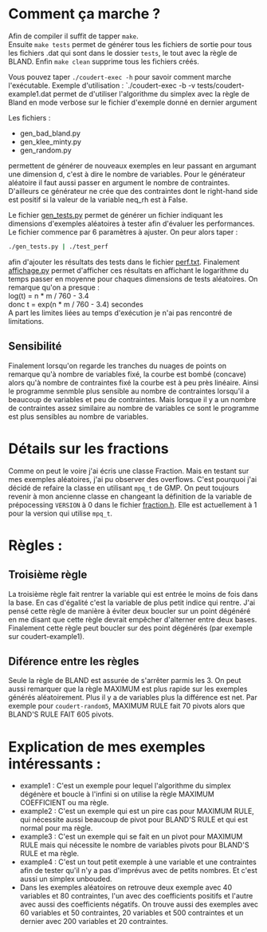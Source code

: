 # Comment ça marche ?

Afin de compiler il suffit de tapper `make`.  
Ensuite `make tests` permet de générer tous les fichiers de sortie pour tous les fichiers
.dat qui sont dans le dossier `tests`, le tout avec la règle de BLAND. Enfin `make clean`
supprime tous les fichiers créés.

Vous pouvez taper `./coudert-exec -h` pour savoir comment marche l'exécutable.
Exemple d'utilisation : `./coudert-exec -b -v tests/coudert-example1.dat
permet de d'utiliser l'algorithme du simplex avec la règle de Bland en mode verbose sur
le fichier d'exemple donné en dernier argument

Les fichiers :

- gen_bad_bland.py
- gen_klee_minty.py
- gen_random.py

permettent de générer de nouveaux exemples en leur passant en argumant une dimension d,
c'est à dire le nombre de variables. Pour le générateur aléatoire il faut aussi passer
en argument le nombre de contraintes. D'ailleurs ce générateur ne crée que des contraintes
dont le right-hand side est positif si la valeur de la variable neq_rh est à False.

Le fichier [gen_tests.py](gen_tests.py) permet de générer un fichier indiquant les dimensions d'exemples
aléatoires à tester afin d'évaluer les performances. Le fichier commence par 6 paramètres
à ajuster. On peur alors taper :  
```bash
./gen_tests.py | ./test_perf
```  
afin d'ajouter les résultats des tests dans le fichier [perf.txt](perf.txt).
Finalement [affichage.py](affichage.py) permet d'afficher ces résultats en affichant le logarithme du temps
passer en moyenne pour chaques dimensions de tests aléatoires.
On remarque qu'on a presque :  
	log(t) = n * m / 760 - 3.4  
	donc t = exp(n * m / 760 - 3.4) secondes  
A part les limites liées au temps d'exécution je n'ai pas rencontré de limitations.

## Sensibilité

Finalement lorsqu'on regarde les tranches du nuages de points on remarque qu'à nombre de variables
fixé, la courbe est bombé (concave) alors qu'à nombre de contraintes fixé la courbe est à peu près
linéaire. Ainsi le programme senmble plus sensible au nombre de contraintes lorsqu'il a beaucoup
de variables et peu de contraintes. Mais lorsque il y a un nombre de contraintes assez similaire
au nombre de variables ce sont le programme est plus sensibles au nombre de variables.

# Détails sur les fractions

Comme on peut le voire j'ai écris une classe Fraction. Mais en testant sur mes exemples aléatoires,
j'ai pu observer des overflows. C'est pourquoi j'ai décidé de refaire la classe en utilisant `mpq_t`
de GMP. On peut toujours revenir à mon ancienne classe en changeant la définition de la variable de
prépocessing `VERSION` à 0 dans le fichier [fraction.h](fraction.h). Elle est actuellement à 1 pour la version
qui utilise `mpq_t`.

# Règles :

## Troisième règle

La troisième règle fait rentrer la variable qui est entrée le moins de fois dans la base.
En cas d'égalité c'est la variable de plus petit indice qui rentre. J'ai pensé cette règle
de manière à éviter deux boucler sur un point dégénéré en me disant que cette règle devrait
empêcher d'alterner entre deux bases.
Finalement cette règle peut boucler sur des point dégénérés (par exemple sur coudert-example1).

## Diférence entre les règles

Seule la règle de BLAND est assurée de s'arrêter parmis les 3. On peut aussi remarquer que la règle
MAXIMUM est plus rapide sur les exemples générés aléatoirement. Plus il y a de variables plus la
différence est net. Par exemple pour `coudert-random5`, MAXIMUM RULE fait 70 pivots alors que
BLAND'S RULE FAIT 605 pivots.

# Explication de mes exemples intéressants :

- example1 : C'est un exemple pour lequel l'algorithme du simplex dégénère et boucle à l'infini
	si on utilise la règle MAXIMUM COEFFICIENT ou ma règle.
- example2 : C'est un exemple qui est un pire cas pour MAXIMUM RULE, qui nécessite aussi beaucoup
	de pivot pour BLAND'S RULE et qui est normal pour ma règle.
- example3 : C'est un exemple qui se fait en un pivot pour MAXIMUM RULE mais qui nécessite le
	nombre de variables pivots pour BLAND'S RULE et ma règle.
- example4 : C'est un tout petit exemple à une variable et une contraintes afin de tester qu'il n'y
	a pas d'imprévus avec de petits nombres. Et c'est aussi un simplex unbouded.
- Dans les exemples aléatoires on retrouve deux exemple avec 40 variables et 80 contraintes, l'un
	avec des coefficients positifs et l'autre avec aussi des coefficients négatifs. On trouve aussi
	des exemples avec 60 variables et 50 contraintes, 20 variables et 500 contraintes et un dernier
	avec 200 variables et 20 contraintes.